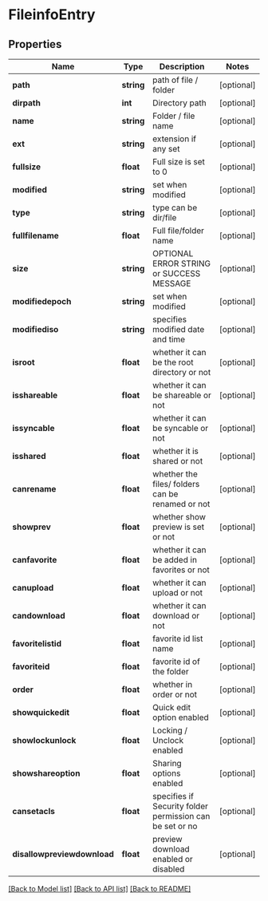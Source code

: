 # FileinfoEntry

## Properties
Name | Type | Description | Notes
------------ | ------------- | ------------- | -------------
**path** | **string** | path of file / folder | [optional] 
**dirpath** | **int** | Directory path | [optional] 
**name** | **string** | Folder / file name | [optional] 
**ext** | **string** | extension if any set | [optional] 
**fullsize** | **float** | Full size is set to 0 | [optional] 
**modified** | **string** | set when modified | [optional] 
**type** | **string** | type can be dir/file | [optional] 
**fullfilename** | **float** | Full file/folder name | [optional] 
**size** | **string** | OPTIONAL ERROR STRING or SUCCESS MESSAGE | [optional] 
**modifiedepoch** | **string** | set when modified | [optional] 
**modifiediso** | **string** | specifies modified date and time | [optional] 
**isroot** | **float** | whether it can be the root directory or not | [optional] 
**isshareable** | **float** | whether it can be shareable or not | [optional] 
**issyncable** | **float** | whether it can be syncable or not | [optional] 
**isshared** | **float** | whether it is shared or not | [optional] 
**canrename** | **float** | whether the files/ folders can be renamed or not | [optional] 
**showprev** | **float** | whether show preview is set or not | [optional] 
**canfavorite** | **float** | whether it can be added in favorites or not | [optional] 
**canupload** | **float** | whether it can upload or not | [optional] 
**candownload** | **float** | whether it can download or not | [optional] 
**favoritelistid** | **float** | favorite id list name | [optional] 
**favoriteid** | **float** | favorite id of the folder | [optional] 
**order** | **float** | whether in order or not | [optional] 
**showquickedit** | **float** | Quick edit option enabled | [optional] 
**showlockunlock** | **float** | Locking / Unclock enabled | [optional] 
**showshareoption** | **float** | Sharing options enabled | [optional] 
**cansetacls** | **float** | specifies if Security folder permission can be set or no | [optional] 
**disallowpreviewdownload** | **float** | preview download enabled or disabled | [optional] 

[[Back to Model list]](../README.md#documentation-for-models) [[Back to API list]](../README.md#documentation-for-api-endpoints) [[Back to README]](../README.md)



